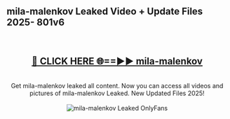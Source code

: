 <h2>mila-malenkov Leaked Video + Update Files 2025- 801v6</h2>
<br>
<div align="center">
<h2><a href="https://libra.edu.pl?mila-malenkov" rel="nofollow">🔴 CLICK HERE 🌐==►► mila-malenkov</a></h2>
<br>
Get mila-malenkov leaked all content. Now you can access all videos and pictures of mila-malenkov Leaked. New Updated Files 2025!
<br>
<br>
<a href="https://libra.edu.pl?mila-malenkov" rel="nofollow" data-target="animated-image.originalLink"><img src="https://i.ibb.co.com/WyWwxjT/player-gif2.gif" alt="mila-malenkov Leaked OnlyFans" style="max-width: 100%; display: inline-block;" data-target="animated-image.originalImage"></a>
</div>
<br>